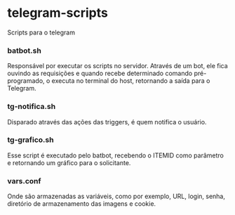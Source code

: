 # telegram-scripts
Scripts para o telegram

### batbot.sh
Responsável por executar os scripts no servidor. Através de um bot, ele fica ouvindo as requisições e quando recebe determinado comando pré-programado, o executa no terminal do host, retornando a saída para o Telegram.

### tg-notifica.sh
Disparado através das ações das triggers, é quem notifica o usuário.

### tg-grafico.sh
Esse script é executado pelo batbot, recebendo o ITEMID como parâmetro e retornando um gráfico para o solicitante.

### vars.conf
Onde são armazenadas as variáveis, como por exemplo, URL, login, senha, diretório de armazenamento das imagens e cookie.
